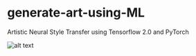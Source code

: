 # generate-art-using-ML
Artistic Neural Style Transfer using Tensorflow 2.0 and PyTorch

![alt text](https://i.imgur.com/6MA0Z0Q.jpg)
